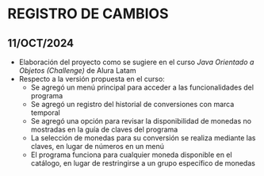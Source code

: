 # REGISTRO DE CAMBIOS

## 11/OCT/2024
- Elaboración del proyecto como se sugiere en el curso *Java Orientado a Objetos (Challenge)* de Alura Latam
- Respecto a la versión propuesta en el curso:
  - Se agregó un menú principal para acceder a las funcionalidades del programa
  - Se agregó un registro del historial de conversiones con marca temporal 
  - Se agregó una opción para revisar la disponibilidad de monedas no mostradas en la guía de claves del programa
  - La selección de monedas para su conversión se realiza mediante las claves, en lugar de números en un menú
  - El programa funciona para cualquier moneda disponible en el catálogo, en lugar de restringirse a un grupo específico de monedas